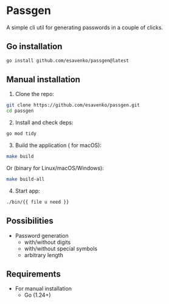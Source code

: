 # Passgen

A simple cli util for generating passwords in a couple of clicks.

## Go installation

``` bash
go install github.com/esavenko/passgen@latest
```

## Manual installation

1. Clone the repo:
``` bash
git clone https://github.com/esavenko/passgen.git
cd passgen
```

2. Install and check deps:
``` bash
go mod tidy
```

3. Build the application ( for macOS):
``` bash
make build
```

Or (binary for Linux/macOS/Windows):
``` bash
make build-all
```

4. Start app:
``` bash
./bin/{{ file u need }}
```

## Possibilities

- Password generation
  - with/without digits
  - with/without special symbols
  - arbitrary length

## Requirements

- For manual installation
  - Go (1.24+)